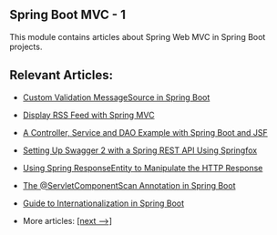 ## Spring Boot MVC - 1

This module contains articles about Spring Web MVC in Spring Boot projects.

## Relevant Articles:

- [Custom Validation MessageSource in Spring Boot](docs/SpringBoot_Custom_ValidationMessage.md)
- [Display RSS Feed with Spring MVC](docs/SpringBoot_Rss_Feed.md)
- [A Controller, Service and DAO Example with Spring Boot and JSF](docs/SpringBoot_JSF.md)
- [Setting Up Swagger 2 with a Spring REST API Using Springfox]()
- [Using Spring ResponseEntity to Manipulate the HTTP Response]()
- [The @ServletComponentScan Annotation in Spring Boot]()
- [Guide to Internationalization in Spring Boot]()

- More articles: [[next -->]](../spring-boot-mvc-2/README.md)